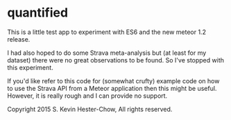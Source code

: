 # quantified

This is a little test app to experiment with ES6 and the new meteor 1.2 release.

I had also hoped to do some Strava meta-analysis but (at least for my dataset)
there were no great observations to be found.  So I've stopped with this
experiment.

If you'd like refer to this code for (somewhat crufty) example code on how to
use the Strava API from a Meteor application then this might be useful.
However, it is really rough and I can provide no support.

Copyright 2015 S. Kevin Hester-Chow, All rights reserved.
